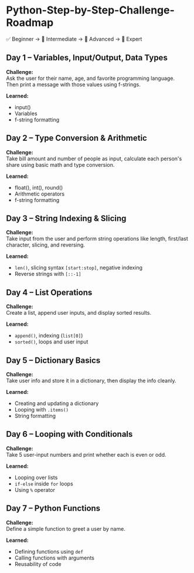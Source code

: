 # Python-Step-by-Step-Challenge-Roadmap
✅ Beginner → 🧠 Intermediate → 🚀 Advanced → 🧠 Expert


## Day 1 – Variables, Input/Output, Data Types

**Challenge:**  
Ask the user for their name, age, and favorite programming language.  
Then print a message with those values using f-strings.

**Learned:**  
- input()
- Variables
- f-string formatting


## Day 2 – Type Conversion & Arithmetic

**Challenge:**  
Take bill amount and number of people as input, calculate each person's share using basic math and type conversion.

**Learned:**  
- float(), int(), round()
- Arithmetic operators
- f-string formatting


## Day 3 – String Indexing & Slicing

**Challenge:**  
Take input from the user and perform string operations like length, first/last character, slicing, and reversing.

**Learned:**  
- `len()`, slicing syntax `[start:stop]`, negative indexing
- Reverse strings with `[::-1]`


## Day 4 – List Operations

**Challenge:**  
Create a list, append user inputs, and display sorted results.

**Learned:**
- `append()`, indexing (`list[0]`)
- `sorted()`, loops and user input


## Day 5 – Dictionary Basics

**Challenge:**  
Take user info and store it in a dictionary, then display the info cleanly.

**Learned:**
- Creating and updating a dictionary
- Looping with `.items()`
- String formatting


## Day 6 – Looping with Conditionals

**Challenge:**  
Take 5 user-input numbers and print whether each is even or odd.

**Learned:**
- Looping over lists
- `if-else` inside `for` loops
- Using `%` operator


## Day 7 – Python Functions

**Challenge:**  
Define a simple function to greet a user by name.

**Learned:**
- Defining functions using `def`
- Calling functions with arguments
- Reusability of code
